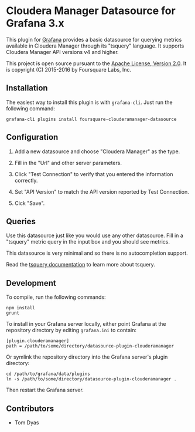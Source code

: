 Cloudera Manager Datasource for Grafana 3.x
===========================================

This plugin for [Grafana](http://grafana.org) provides a basic datasource for querying metrics
available in Cloudera Manager through its "tsquery" language. It supports Cloudera Manager API
versions v4 and higher.

This project is open source pursuant to the [Apache License, Version 2.0](https://www.apache.org/licenses/LICENSE-2.0).
It is copyright (C) 2015-2016 by Foursquare Labs, Inc.


Installation
------------

The easiest way to install this plugin is with `grafana-cli`. Just run the following command:

```
grafana-cli plugins install foursquare-clouderamanager-datasource
```

Configuration
-------------

1. Add a new datasource and choose "Cloudera Manager" as the type.

2. Fill in the "Url" and other server parameters.

3. Click "Test Connection" to verify that you entered the information correctly.

4. Set "API Version" to match the API version reported by Test Connection.

5. Cick "Save".

Queries
-------

Use this datasource just like you would use any other datasource. Fill in a "tsquery"
metric query in the input box and you should see metrics.

This datasource is very minimal and so there is no autocompletion support.

Read the [tsquery documentation](https://www.cloudera.com/documentation/enterprise/latest/topics/cm_dg_tsquery.html)
to learn more about tsquery.

Development
-----------

To compile, run the following commands:

```
npm install
grunt
```

To install in your Grafana server locally, either point Grafana at the repository directory by
editing `grafana.ini` to contain:

```
[plugin.clouderamanager]
path = /path/to/some/directory/datasource-plugin-clouderamanager
```

Or symlink the repository directory into the Grafana server's plugin directory:

```
cd /path/to/grafana/data/plugins
ln -s /path/to/some/directory/datasource-plugin-clouderamanager .
```

Then restart the Grafana server.

Contributors
------------

- Tom Dyas
